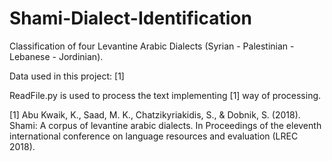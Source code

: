 # Shami-Dialect-Identification
Classification of four Levantine Arabic Dialects (Syrian - Palestinian - Lebanese - Jordinian).

Data used in this project: [1]

ReadFile.py is used to process the text implementing [1] way of processing.

[1] Abu Kwaik, K., Saad, M. K., Chatzikyriakidis, S., & Dobnik, S. (2018). Shami: A corpus of levantine arabic dialects. In Proceedings of the eleventh international conference on language resources and evaluation (LREC 2018).
